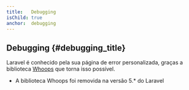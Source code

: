 ```yaml
---
title:   Debugging
isChild: true
anchor:  debugging
---
```


## Debugging {#debugging_title}

Laravel é conhecido pela sua página de error personalizada, graças a biblioteca [Whoops][whoops-url] que torna isso possível.

[whoops-url]:https://github.com/filp/whoops

* A biblioteca Whoops foi removida na versão 5.* do Laravel
